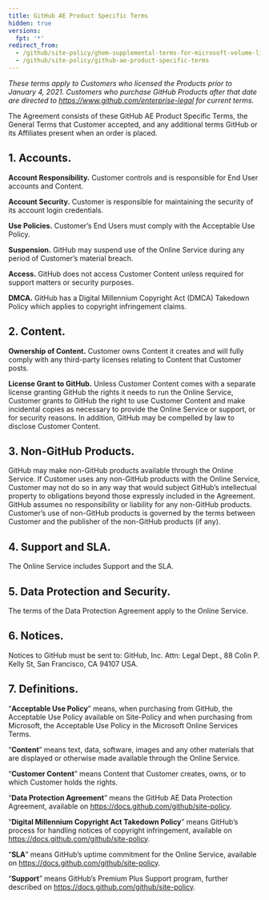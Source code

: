 ```yaml
---
title: GitHub AE Product Specific Terms
hidden: true
versions:
  fpt: '*'
redirect_from:
  - /github/site-policy/ghem-supplemental-terms-for-microsoft-volume-licensing
  - /github/site-policy/github-ae-product-specific-terms
---
```


_These terms apply to Customers who licensed the Products prior to January 4, 2021. Customers who purchase GitHub Products after that date are directed to https://www.github.com/enterprise-legal for current terms._

The Agreement consists of these GitHub AE Product Specific Terms, the General Terms that Customer accepted, and any additional terms GitHub or its Affiliates present when an order is placed.

## 1. Accounts.

**Account Responsibility.** Customer controls and is responsible for End User accounts and Content.

**Account Security.** Customer is responsible for maintaining the security of its account login credentials.

**Use Policies.** Customer’s End Users must comply with the Acceptable Use Policy.

**Suspension.** GitHub may suspend use of the Online Service during any period of Customer’s material breach.

**Access.** GitHub does not access Customer Content unless required for support matters or security purposes.

**DMCA.** GitHub has a Digital Millennium Copyright Act (DMCA) Takedown Policy which applies to copyright infringement claims.

## 2. Content.

**Ownership of Content.** Customer owns Content it creates and will fully comply with any third-party licenses relating to Content that Customer posts.

**License Grant to GitHub.** Unless Customer Content comes with a separate license granting GitHub the rights it needs to run the Online Service, Customer grants to GitHub the right to use Customer Content and make incidental copies as necessary to provide the Online Service or support, or for security reasons. In addition, GitHub may be compelled by law to disclose Customer Content.

## 3. Non-GitHub Products.
GitHub may make non-GitHub products available through the Online Service. If Customer uses any non-GitHub products with the Online Service, Customer may not do so in any way that would subject GitHub’s intellectual property to obligations beyond those expressly included in the Agreement. GitHub assumes no responsibility or liability for any non-GitHub products. Customer’s use of non-GitHub products is governed by the terms between Customer and the publisher of the non-GitHub products (if any).

## 4. Support and SLA.
The Online Service includes Support and the SLA.

## 5. Data Protection and Security.
The terms of the Data Protection Agreement apply to the Online Service.

## 6. Notices.
Notices to GitHub must be sent to: GitHub, Inc. Attn: Legal Dept., 88 Colin P. Kelly St, San Francisco, CA 94107 USA.

## 7. Definitions.
“**Acceptable Use Policy**” means, when purchasing from GitHub, the Acceptable Use Policy available on Site-Policy and when purchasing from Microsoft, the Acceptable Use Policy in the Microsoft Online Services Terms.

“**Content**” means text, data, software, images and any other materials that are displayed or otherwise made available through the Online Service.

“**Customer Content**” means Content that Customer creates, owns, or to which Customer holds the rights.

“**Data Protection Agreement**” means the GitHub AE Data Protection Agreement, available on https://docs.github.com/github/site-policy.

“**Digital Millennium Copyright Act Takedown Policy**” means GitHub’s process for handling notices of copyright infringement, available on https://docs.github.com/github/site-policy.

“**SLA**” means GitHub’s uptime commitment for the Online Service, available on https://docs.github.com/github/site-policy.

“**Support**” means GitHub’s Premium Plus Support program, further described on https://docs.github.com/github/site-policy.